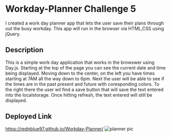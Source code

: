# Workday-Planner Challenge 5
I created a work day planner app that lets the user save their plans through out the busy workday. This app will run in the browser via HTML,CSS using jQuery.

## Description
This is a simple work day application that works in the browswer using Day.js. Starting at the top of the page you can see the current date and time being displayed. Moving down to the center, on the left you have times starting at 7AM all the way down to 6pm. Next the user will be able to see if the times are in the past present and future with coresponding colors. To the right there the user wil find a save button that will save the text entered into the localstorage. Once hitting refresh, the text entered will still be displayed.

## Deployed Link 
https://rednblue97.github.io/Workday-Planner/
![planner pic](https://user-images.githubusercontent.com/114364879/201834136-d8effe31-a075-42d5-8124-7f326e4d5f6a.JPG)
